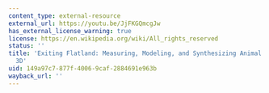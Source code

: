 ```yaml
---
content_type: external-resource
external_url: https://youtu.be/JjFKGQmcgJw
has_external_license_warning: true
license: https://en.wikipedia.org/wiki/All_rights_reserved
status: ''
title: 'Exiting Flatland: Measuring, Modeling, and Synthesizing Animal Behavior in
  3D'
uid: 149a97c7-877f-4006-9caf-2884691e963b
wayback_url: ''
---
```


